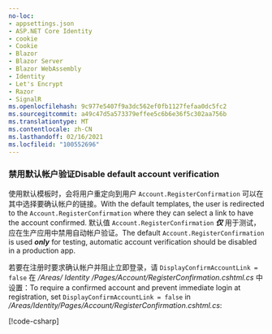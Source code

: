 ```yaml
---
no-loc:
- appsettings.json
- ASP.NET Core Identity
- cookie
- Cookie
- Blazor
- Blazor Server
- Blazor WebAssembly
- Identity
- Let's Encrypt
- Razor
- SignalR
ms.openlocfilehash: 9c977e5407f9a3dc562ef0fb1127fefaa0dc5fc2
ms.sourcegitcommit: a49c47d5a573379effee5c6b6e36f5c302aa756b
ms.translationtype: MT
ms.contentlocale: zh-CN
ms.lasthandoff: 02/16/2021
ms.locfileid: "100552696"
---
```

<a name="ddav"></a>
### <a name="disable-default-account-verification"></a><span data-ttu-id="05220-101">禁用默认帐户验证</span><span class="sxs-lookup"><span data-stu-id="05220-101">Disable default account verification</span></span>

<span data-ttu-id="05220-102">使用默认模板时，会将用户重定向到用户 `Account.RegisterConfirmation` 可以在其中选择要确认帐户的链接。</span><span class="sxs-lookup"><span data-stu-id="05220-102">With the default templates, the user is redirected to the `Account.RegisterConfirmation` where they can select a link to have the account confirmed.</span></span> <span data-ttu-id="05220-103">默认值 `Account.RegisterConfirmation` ***仅*** 用于测试，应在生产应用中禁用自动帐户验证。</span><span class="sxs-lookup"><span data-stu-id="05220-103">The default `Account.RegisterConfirmation` is used ***only*** for testing, automatic account verification should be disabled in a production app.</span></span>

<span data-ttu-id="05220-104">若要在注册时要求确认帐户并阻止立即登录，请 `DisplayConfirmAccountLink = false` 在 */Areas/ Identity /Pages/Account/RegisterConfirmation.cshtml.cs* 中设置：</span><span class="sxs-lookup"><span data-stu-id="05220-104">To require a confirmed account and prevent immediate login at registration, set `DisplayConfirmAccountLink = false` in */Areas/Identity/Pages/Account/RegisterConfirmation.cshtml.cs*:</span></span>

[!code-csharp[](~/security/authentication/identity/sample/WebApp3/Areas/Identity/Pages/Account/RegisterConfirmation.cshtml.cs?name=snippet&highlight=34)]